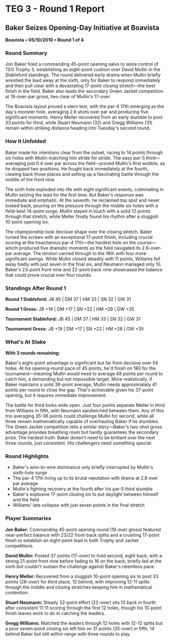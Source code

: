 # TEG 3 - Round 1 Report

## Baker Seizes Opening-Day Initiative at Boavista
**Boavista • 05/10/2010 • Round 1 of 4**

### Round Summary

Jon Baker fired a commanding 45-point opening salvo to seize control of TEG Trophy 3, establishing an eight-point cushion over David Mullin in the Stableford standings. The round delivered early drama when Mullin briefly wrestled the lead away at the sixth, only for Baker to respond immediately and then pull clear with a devastating 17-point closing stretch—the best finish in the field. Baker also leads the secondary Green Jacket competition at 19-over-par gross, two clear of Mullin's 17-over.

The Boavista layout proved a stern test, with the par-4 17th emerging as the day's monster hole, averaging 2.8 shots over par and producing five significant moments. Henry Meller recovered from an early stumble to post 33 points for third, while Stuart Neumann (32) and Gregg Williams (31) remain within striking distance heading into Tuesday's second round.

### How It Unfolded

Baker made his intentions clear from the outset, racing to 14 points through six holes with Mullin matching him stride for stride. The easy par-5 third—averaging just 0.4 over par across the field—proved Mullin's first wobble, as he dropped two positions. He fought back immediately at the fourth, clawing back those places and setting up a fascinating battle through the middle of the front nine.

The sixth hole exploded into life with eight significant events, culminating in Mullin seizing the lead for the first time. But Baker's response was immediate and emphatic. At the seventh, he reclaimed top spot and never looked back, pouring on the pressure through the middle six holes with a field-best 14-point surge. Mullin stayed in touch with a solid 12 points through that stretch, while Meller finally found his rhythm after a sluggish 10-point opening six.

The championship took decisive shape over the closing stretch. Baker turned the screws with an exceptional 17-point finish, including crucial scoring at the treacherous par-4 17th—the hardest hole on the course—which produced five dramatic moments as the field navigated its 2.8-over-par average. The tension carried through to the 18th with four more significant swings. While Mullin closed steadily with 11 points, Williams fell away badly with just seven in the final six, and Neumann managed only 10. Baker's 23-point front nine and 22-point back nine showcased the balance that could prove crucial over four rounds.

### Standings After Round 1

**Round 1 Stableford:** JB 45 | DM 37 | HM 33 | SN 32 | GW 31

**Round 1 Gross:** JB +19 | DM +17 | SN +22 | HM +28 | GW +35

**Tournament Stableford:** JB 45 | DM 37 | HM 33 | SN 32 | GW 31

**Tournament Gross:** JB +19 | DM +17 | SN +22 | HM +28 | GW +35

### What's At Stake

**With 3 rounds remaining:**

Baker's eight-point advantage is significant but far from decisive over 54 holes. At his opening-round pace of 45 points, he'd finish on 180 for the tournament—meaning Mullin would need to average 48 points per round to catch him, a demanding but not impossible target. More realistically, if Baker maintains a solid 38-point average, Mullin needs approximately 41 points per round to close the gap. That's achievable given his 37-point opening, but it requires immediate improvement.

The battle for third looks wide open. Just four points separate Meller in third from Williams in fifth, with Neumann sandwiched between them. Any of this trio averaging 35-36 points could challenge Mullin for second, while all three remain mathematically capable of overhauling Baker if he stumbles. The Green Jacket competition tells a similar story—Baker's two-shot gross advantage provides breathing room but hardly guarantees the secondary prize. The hardest truth: Baker doesn't need to be brilliant over the next three rounds, just consistent. His challengers need something special.

### Round Highlights

- Baker's wire-to-wire dominance only briefly interrupted by Mullin's sixth-hole surge
- The par-4 17th living up to its brutal reputation with drama at 2.8 over par average
- Mullin's fighting recovery at the fourth after his par-5 third stumble
- Baker's explosive 17-point closing six to put daylight between himself and the field
- Williams' late collapse with just seven points in the final stretch

### Player Summaries

**Jon Baker:** Commanding 45-point opening round (19-over gross) featured near-perfect balance with 23/22 front-back splits and a crushing 17-point finish to establish an eight-point lead in both Trophy and Jacket competitions.

**David Mullin:** Posted 37 points (17-over) to hold second, eight back, with a strong 21-point front nine before fading to 16 on the back; briefly led at the sixth but couldn't sustain the challenge against Baker's relentless pace.

**Henry Meller:** Recovered from a sluggish 10-point opening six to post 33 points (28-over) for third place, 12 behind, with improving 12-11 splits through the middle and closing stretches keeping him in mathematical contention.

**Stuart Neumann:** Steady 32-point effort (22-over) sits 13 back in fourth after consistent 11-11 scoring through the first 12 holes, though his 10-point finish leaves work to do in catching the leaders.

**Gregg Williams:** Matched the leaders through 12 holes with 12-12 splits but a poor seven-point closing six left him on 31 points (35-over) in fifth, 14 behind Baker but still within range with three rounds to play.


